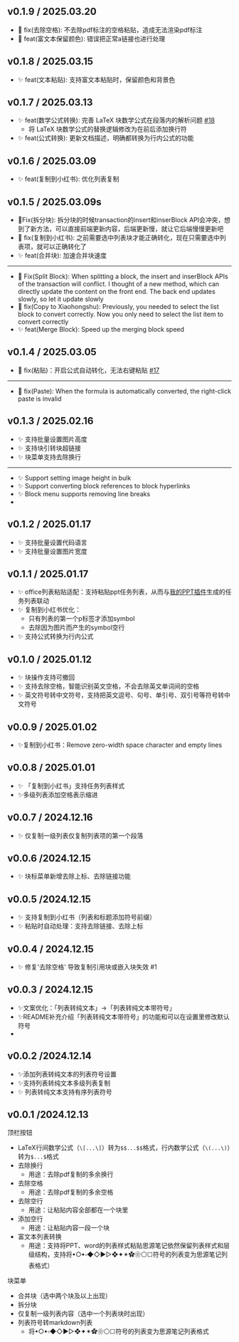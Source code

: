 
## v0.1.9 / 2025.03.20
- 🐛 fix(去除空格): 不去除pdf标注的空格粘贴，造成无法渲染pdf标注
- 🐛 feat(富文本保留颜色): 错误把正常a链接也进行处理


## v0.1.8 / 2025.03.15
- ✨ feat(文本粘贴): 支持富文本粘贴时，保留颜色和背景色

## v0.1.7 / 2025.03.13

- ✨  feat(数学公式转换): 完善 LaTeX 块数学公式在段落内的解析问题 [#18](https://github.com/Achuan-2/siyuan-plugin-text-process/issues/18)
  - 将 LaTeX 块数学公式的替换逻辑修改为在前后添加换行符
- ✨ feat(公式转换): 更新文档描述，明确都转换为行内公式的功能


## v0.1.6 / 2025.03.09
- ✨ feat(复制到小红书): 优化列表复制

## v0.1.5 / 2025.03.09s
- 🐛Fix(拆分块): 拆分块的时候transaction的insert和inserBlock API会冲突，想到了新方法，可以直接前端更新内容，后端更新慢，就让它后端慢慢更新吧
- 🐛 fix(复制到小红书): 之前需要选中列表块才能正确转化，现在只需要选中列表项，就可以正确转化了
- ✨ feat(合并块): 加速合并块速度

--- 

- 🐛 Fix(Split Block): When splitting a block, the insert and inserBlock APIs of the transaction will conflict. I thought of a new method, which can directly update the content on the front end. The back end updates slowly, so let it update slowly
- 🐛 fix(Copy to Xiaohongshu): Previously, you needed to select the list block to convert correctly. Now you only need to select the list item to convert correctly
- ✨ feat(Merge Block): Speed up the merging block speed

## v0.1.4 / 2025.03.05
- 🐛 fix(粘贴)：开启公式自动转化，无法右键粘贴 [#17](https://github.com/Achuan-2/siyuan-plugin-paste-process/issues/17)

---

- 🐛 fix(Paste): When the formula is automatically converted, the right-click paste is invalid


## v0.1.3 / 2025.02.16
- ✨ 支持批量设置图片高度
- ✨ 支持块引转块超链接
- ✨ 块菜单支持去除换行

--- 

- ✨ Support setting image height in bulk
- ✨ Support converting block references to block hyperlinks
- ✨ Block menu supports removing line breaks
- 
## v0.1.2 / 2025.01.17

- ✨ 支持批量设置代码语言
- ✨ 支持批量设置图片宽度

## v0.1.1 / 2025.01.17
- ✨ office列表粘贴适配：支持粘贴ppt任务列表，从而与[我的PPT插件](https://github.com/Achuan-2/my_ppt_plugin)生成的任务列表联动
- ✨ 复制到小红书优化：
    - 只有列表的第一个p标签才添加symbol
    - 去除因为图片而产生的symbol空行
- ✨ 支持公式转换为行内公式

## v0.1.0 / 2025.01.12
- ✨ 块操作支持可撤回 
- ✨ 支持去除空格，智能识别英文空格，不会去除英文单词间的空格
- ✨ 英文符号转中文符号，支持把英文逗号、句号、单引号、双引号等符号转中文符号

## v0.0.9 / 2025.01.02
- ✨复制到小红书：Remove zero-width space character and empty lines

## v0.0.8 / 2025.01.01
- ✨ 「复制到小红书」支持任务列表样式
- ✨多级列表添加空格表示缩进

## v0.0.7 / 2024.12.16
- ✨ 仅复制一级列表仅复制列表项的第一个段落

## v0.0.6 /2024.12.15
- ✨ 块标菜单新增去除上标、去除链接功能

## v0.0.5 /2024.12.15

- ✨ 支持复制到小红书（列表和标题添加符号前缀）
- ✨  粘贴时自动处理：支持去除链接、去除上标

## v0.0.4 / 2024.12.15
- ✨ 修复'去除空格' 导致复制引用块或嵌入块失效 #1

## v0.0.3 / 2024.12.15
- ✨文案优化：「列表转纯文本」→「列表转纯文本带符号」
- ✨README补充介绍「列表转纯文本带符号」的功能和可以在设置里修改默认符号
- 

## v0.0.2 /2024.12.14

- ✨添加列表转纯文本的列表符号设置
- ✨支持列表转纯文本多级列表复制
- ✨ 列表转纯文本支持有序列表符号


## v0.0.1 /2024.12.13

顶栏按钮

* LaTeX行间数学公式（`\[...\]`）转为`$$...$$`格式，行内数学公式（`\(...\)`）转为`$...$`格式
* 去除换行
  * 用途：去除pdf复制的多余换行
* 去除空格
  * 用途：去除pdf复制的多余空格
* 去除空行
  * 用途：让粘贴内容全部都在一个块里
* 添加空行
  * 用途：让粘贴内容一段一个块
* 富文本列表转换
  * 用途：支持将PPT、word的列表样式粘贴思源笔记依然保留列表样式和层级结构，支持将•○▪▫◆◇►▻❖✦✴✿❀⚪☐符号的列表变为思源笔记列表格式）

块菜单

* 合并块（选中两个块及以上出现）
* 拆分块
* 仅复制一级列表内容（选中一个列表块时出现）
* 列表符号转markdown列表
  * 将•○▪▫◆◇►▻❖✦✴✿❀⚪☐符号的列表变为思源笔记列表格式